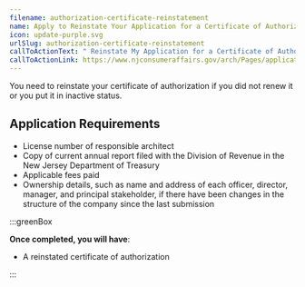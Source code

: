 ```yaml
---
filename: authorization-certificate-reinstatement
name: Apply to Reinstate Your Application for a Certificate of Authorization
icon: update-purple.svg
urlSlug: authorization-certificate-reinstatement
callToActionText: " Reinstate My Application for a Certificate of Authorization "
callToActionLink: https://www.njconsumeraffairs.gov/arch/Pages/applications.aspx
---
```


You need to reinstate your certificate of authorization if you did not renew it or you put it in inactive status.

## Application Requirements

- License number of responsible architect
- Copy of current annual report filed with the Division of Revenue in the New Jersey Department of Treasury
- Applicable fees paid
- Ownership details, such as name and address of each officer, director, manager, and principal stakeholder, if there have been changes in the structure of the company since the last submission

:::greenBox

**Once completed, you will have**:

- A reinstated certificate of authorization

:::
